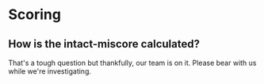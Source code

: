 # Scoring

## How is the intact-miscore calculated?

That's a tough question but thankfully, our team is on it. Please bear with us while we're investigating.





